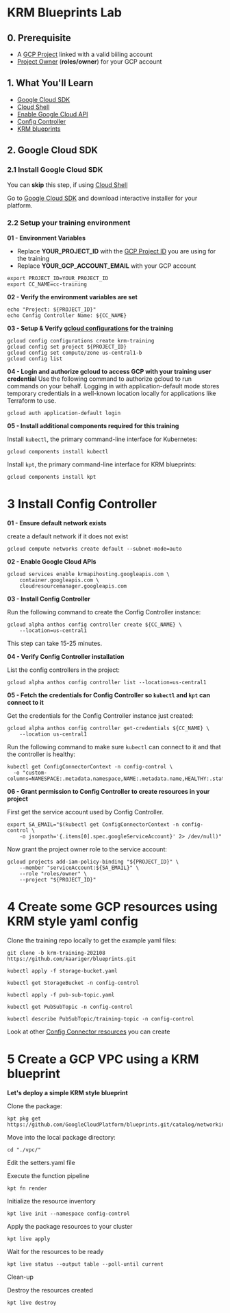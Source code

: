 # KRM Blueprints Lab

## 0. Prerequisite

* A [GCP Project](https://cloud.google.com/resource-manager/docs/creating-managing-projects#creating_a_project) linked with a valid biiling account
* [Project Owner](https://cloud.google.com/iam/docs/understanding-roles#basic-definitions) (**roles/owner**) for your GCP account

## 1. What You'll Learn

* [Google Cloud SDK](https://cloud.google.com/sdk/)
* [Cloud Shell](https://cloud.google.com/shell/docs)
* [Enable Google Cloud API](https://cloud.google.com/service-usage/docs/enable-disable)
* [Config Controller](https://cloud.google.com/anthos-config-management/docs/concepts/config-controller-overview)
* [KRM blueprints](https://github.com/GoogleCloudPlatform/blueprints/)

## 2. Google Cloud SDK

### 2.1 Install Google Cloud SDK

You can **skip** this step, if using [Cloud Shell](https://cloud.google.com/shell/docs)

Go to [Google Cloud SDK](https://cloud.google.com/sdk/docs/downloads-interactive) and download interactive installer for your platform.

### 2.2 Setup your training environment

**01 - Environment Variables**
* Replace **YOUR_PROJECT_ID** with the [GCP Project ID](https://cloud.google.com/resource-manager/docs/creating-managing-projects#before_you_begin) you are using for the training
* Replace **YOUR_GCP_ACCOUNT_EMAIL** with your GCP account

```
export PROJECT_ID=YOUR_PROJECT_ID
export CC_NAME=cc-training
```

**02 - Verify the environment variables are set**
```
echo "Project: ${PROJECT_ID}"
echo Config Controller Name: ${CC_NAME}
```

**03 - Setup & Verify [gcloud configurations](https://cloud.google.com/sdk/gcloud/reference/config) for the training**
```
gcloud config configurations create krm-training
gcloud config set project ${PROJECT_ID}
gcloud config set compute/zone us-central1-b
gcloud config list
```

**04 - Login and authorize gcloud to access GCP with your training user credential**
Use the following command to authorize gcloud to run commands on your behalf. Logging in with application-default mode stores temporary credentials in a well-known location locally for applications like Terraform to use.
```
gcloud auth application-default login
```
**05 - Install additional components required for this training**

Install `kubectl`, the primary command-line interface for Kubernetes:

```
gcloud components install kubectl
```

Install `kpt`, the primary command-line interface for KRM blueprints:

```
gcloud components install kpt
```

# 3 Install Config Controller

**01 - Ensure default network exists**

create a default network if it does not exist

```
gcloud compute networks create default --subnet-mode=auto
```

**02 - Enable Google Cloud APIs**

```
gcloud services enable krmapihosting.googleapis.com \
    container.googleapis.com \
    cloudresourcemanager.googleapis.com
```

**03 - Install Config Controller**

Run the following command to create the Config Controller instance:

```
gcloud alpha anthos config controller create ${CC_NAME} \
    --location=us-central1
```

This step can take 15-25 minutes.

**04 - Verify Config Controller installation**

List the config controllers in the project:

```
gcloud alpha anthos config controller list --location=us-central1
```

**05 - Fetch the credentials for Config Controller so `kubectl` and `kpt` can connect to it**

Get the credentials for the Config Controller instance just created:

```
gcloud alpha anthos config controller get-credentials ${CC_NAME} \
    --location us-central1
```

Run the following command to make sure `kubectl` can connect to it and that the controller is healthy:

```
kubectl get ConfigConnectorContext -n config-control \
  -o "custom-columns=NAMESPACE:.metadata.namespace,NAME:.metadata.name,HEALTHY:.status.healthy"
```

**06 - Grant permission to Config Controller to create resources in your project**

First get the service account used by Config Controller.

```
export SA_EMAIL="$(kubectl get ConfigConnectorContext -n config-control \
    -o jsonpath='{.items[0].spec.googleServiceAccount}' 2> /dev/null)"
```

Now grant the project owner role to the service account:

```
gcloud projects add-iam-policy-binding "${PROJECT_ID}" \
    --member "serviceAccount:${SA_EMAIL}" \
    --role "roles/owner" \
    --project "${PROJECT_ID}"
```

# 4 Create some GCP resources using KRM style yaml config

Clone the training repo locally to get the example yaml files:

```
git clone -b krm-training-202108 https://github.com/kaariger/blueprints.git
```


```
kubectl apply -f storage-bucket.yaml
```

```
kubectl get StorageBucket -n config-control
```

```
kubectl apply -f pub-sub-topic.yaml
```

```
kubectl get PubSubTopic -n config-control
```

```
kubectl describe PubSubTopic/training-topic -n config-control
```

Look at other [Config Connector resources](https://cloud.google.com/config-connector/docs/reference/overview) you can create

# 5 Create a GCP VPC using a KRM blueprint

**Let's deploy a simple KRM style blueprint**

Clone the package:

```
kpt pkg get https://github.com/GoogleCloudPlatform/blueprints.git/catalog/networking/network/vpc@$main
```

Move into the local package directory:

```
cd "./vpc/"
```

Edit the setters.yaml file

Execute the function pipeline

```
kpt fn render
```

Initialize the resource inventory

```
kpt live init --namespace config-control
```

Apply the package resources to your cluster

```
kpt live apply
```

Wait for the resources to be ready

```
kpt live status --output table --poll-until current
```

Clean-up

Destroy the resources created

```
kpt live destroy
```
